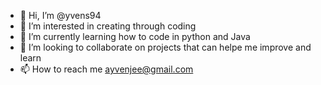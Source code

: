 - 👋 Hi, I’m @yvens94
- 👀 I’m interested in creating through coding
- 🌱 I’m currently learning how to code in python and Java
- 💞️ I’m looking to collaborate on projects that can helpe me improve and learn
- 📫 How to reach me ayvenjee@gmail.com  

<!---
yvens94/yvens94 is a ✨ special ✨ repository because its `README.md` (this file) appears on your GitHub profile.
You can click the Preview link to take a look at your changes.
--->
